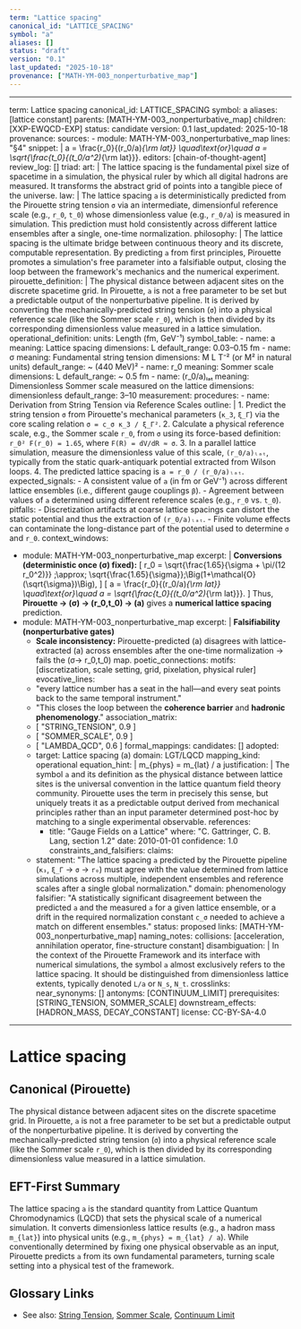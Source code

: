 ```yaml
---
term: "Lattice spacing"
canonical_id: "LATTICE_SPACING"
symbol: "a"
aliases: []
status: "draft"
version: "0.1"
last_updated: "2025-10-18"
provenance: ["MATH-YM-003_nonperturbative_map"]
---
```


---
term: Lattice spacing
canonical_id: LATTICE_SPACING
symbol: a
aliases: [lattice constant]
parents: [MATH-YM-003_nonperturbative_map]
children: [XXP-EWQCD-EXP]
status: candidate
version: 0.1
last_updated: 2025-10-18
provenance:
  sources:
    - module: MATH-YM-003_nonperturbative_map
      lines: "§4"
      snippet: |
        a = \frac{r_0}{(r_0/a)*{\rm lat}}
        \quad\text{or}\quad
        a = \sqrt{\frac{t_0}{(t_0/a^2)*{\rm lat}}}.
  editors: [chain-of-thought-agent]
  review_log: []
triad:
  art: |
    The lattice spacing is the fundamental pixel size of spacetime in a simulation, the physical ruler by which all digital hadrons are measured. It transforms the abstract grid of points into a tangible piece of the universe.
  law: |
    The lattice spacing `a` is deterministically predicted from the Pirouette string tension `σ` via an intermediate, dimensionful reference scale (e.g., `r_0`, `t_0`) whose dimensionless value (e.g., `r_0/a`) is measured in simulation. This prediction must hold consistently across different lattice ensembles after a single, one-time normalization.
  philosophy: |
    The lattice spacing is the ultimate bridge between continuous theory and its discrete, computable representation. By predicting `a` from first principles, Pirouette promotes a simulation's free parameter into a falsifiable output, closing the loop between the framework's mechanics and the numerical experiment.
pirouette_definition: |
  The physical distance between adjacent sites on the discrete spacetime grid. In Pirouette, `a` is not a free parameter to be set but a predictable output of the nonperturbative pipeline. It is derived by converting the mechanically-predicted string tension (`σ`) into a physical reference scale (like the Sommer scale `r_0`), which is then divided by its corresponding dimensionless value measured in a lattice simulation.
operational_definition:
  units: Length (fm, GeV⁻¹)
  symbol_table:
    - name: a
      meaning: Lattice spacing
      dimensions: L
      default_range: 0.03–0.15 fm
    - name: σ
      meaning: Fundamental string tension
      dimensions: M L T⁻² (or M² in natural units)
      default_range: ~ (440 MeV)²
    - name: r_0
      meaning: Sommer scale
      dimensions: L
      default_range: ~ 0.5 fm
    - name: (r_0/a)ₗₐₜ
      meaning: Dimensionless Sommer scale measured on the lattice
      dimensions: dimensionless
      default_range: 3–10
  measurement:
    procedures:
      - name: Derivation from String Tension via Reference Scales
        outline: |
          1. Predict the string tension `σ` from Pirouette's mechanical parameters (`κ_3`, `ξ_Γ`) via the core scaling relation `σ = c_σ κ_3 / ξ_Γ²`.
          2. Calculate a physical reference scale, e.g., the Sommer scale `r_0`, from `σ` using its force-based definition: `r_0² F(r_0) = 1.65`, where `F(R) = dV/dR ≈ σ`.
          3. In a parallel lattice simulation, measure the dimensionless value of this scale, `(r_0/a)ₗₐₜ`, typically from the static quark-antiquark potential extracted from Wilson loops.
          4. The predicted lattice spacing is `a = r_0 / (r_0/a)ₗₐₜ`.
        expected_signals:
          - A consistent value of `a` (in fm or GeV⁻¹) across different lattice ensembles (i.e., different gauge couplings `β`).
          - Agreement between values of `a` determined using different reference scales (e.g., `r_0` vs. `t_0`).
        pitfalls:
          - Discretization artifacts at coarse lattice spacings can distort the static potential and thus the extraction of `(r_0/a)ₗₐₜ`.
          - Finite volume effects can contaminate the long-distance part of the potential used to determine `σ` and `r_0`.
context_windows:
  - module: MATH-YM-003_nonperturbative_map
    excerpt: |
      **Conversions (deterministic once (σ) fixed):**
      [
      r_0 = \sqrt{\frac{1.65}{\sigma + \pi/(12 r_0^2)}}
      ;\approx; \sqrt{\frac{1.65}{\sigma}};\Big(1+\mathcal{O}(\sqrt{\sigma})\Big),
      ]
      [
      a = \frac{r_0}{(r_0/a)*{\rm lat}}
      \quad\text{or}\quad
      a = \sqrt{\frac{t_0}{(t_0/a^2)*{\rm lat}}}.
      ]
      Thus, **Pirouette → (σ) → (r_0,t_0) → (a)** gives a **numerical lattice spacing** prediction.
  - module: MATH-YM-003_nonperturbative_map
    excerpt: |
      **Falsifiability (nonperturbative gates)**
      - **Scale inconsistency:** Pirouette-predicted (a) disagrees with lattice-extracted (a) across ensembles after the one-time normalization → fails the (σ→ r_0,t_0) map.
poetic_connections:
  motifs: [discretization, scale setting, grid, pixelation, physical ruler]
  evocative_lines:
    - "every lattice number has a seat in the hall—and every seat points back to the same temporal instrument."
    - "This closes the loop between the **coherence barrier** and **hadronic phenomenology**."
  association_matrix:
    - [ "STRING_TENSION", 0.9 ]
    - [ "SOMMER_SCALE", 0.9 ]
    - [ "LAMBDA_QCD", 0.6 ]
formal_mappings:
  candidates: []
  adopted:
    - target: Lattice spacing (a)
      domain: LGT/LQCD
      mapping_kind: operational
      equation_hint: |
        m_{phys} = m_{lat} / a
      justification: |
        The symbol `a` and its definition as the physical distance between lattice sites is the universal convention in the lattice quantum field theory community. Pirouette uses the term in precisely this sense, but uniquely treats it as a predictable output derived from mechanical principles rather than an input parameter determined post-hoc by matching to a single experimental observable.
      references:
        - title: "Gauge Fields on a Lattice"
          where: "C. Gattringer, C. B. Lang, section 1.2"
          date: 2010-01-01
      confidence: 1.0
constraints_and_falsifiers:
  claims:
    - statement: "The lattice spacing `a` predicted by the Pirouette pipeline (`κ₃`, `ξ_Γ` → `σ` → `r₀`) must agree with the value determined from lattice simulations across multiple, independent ensembles and reference scales after a single global normalization."
      domain: phenomenology
      falsifier: "A statistically significant disagreement between the predicted `a` and the measured `a` for a given lattice ensemble, or a drift in the required normalization constant `c_σ` needed to achieve a match on different ensembles."
      status: proposed
      links: [MATH-YM-003_nonperturbative_map]
naming_notes:
  collisions: [acceleration, annihilation operator, fine-structure constant]
  disambiguation: |
    In the context of the Pirouette Framework and its interface with numerical simulations, the symbol `a` almost exclusively refers to the lattice spacing. It should be distinguished from dimensionless lattice extents, typically denoted `L/a` or `N_s`, `N_t`.
crosslinks:
  near_synonyms: []
  antonyms: [CONTINUUM_LIMIT]
  prerequisites: [STRING_TENSION, SOMMER_SCALE]
  downstream_effects: [HADRON_MASS, DECAY_CONSTANT]
license: CC-BY-SA-4.0
---

# Lattice spacing

## Canonical (Pirouette)
The physical distance between adjacent sites on the discrete spacetime grid. In Pirouette, `a` is not a free parameter to be set but a predictable output of the nonperturbative pipeline. It is derived by converting the mechanically-predicted string tension (`σ`) into a physical reference scale (like the Sommer scale `r_0`), which is then divided by its corresponding dimensionless value measured in a lattice simulation.

## EFT-First Summary
The lattice spacing `a` is the standard quantity from Lattice Quantum Chromodynamics (LQCD) that sets the physical scale of a numerical simulation. It converts dimensionless lattice results (e.g., a hadron mass `m_{lat}`) into physical units (e.g., `m_{phys} = m_{lat} / a`). While conventionally determined by fixing one physical observable as an input, Pirouette predicts `a` from its own fundamental parameters, turning scale setting into a physical test of the framework.

## Glossary Links
- See also: [String Tension](<link>), [Sommer Scale](<link>), [Continuum Limit](<link>)